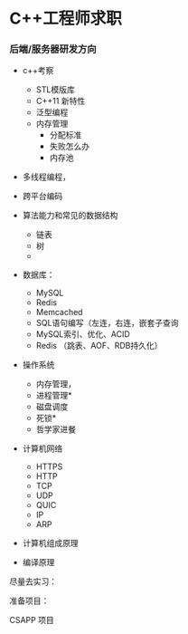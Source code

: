 # C++工程师求职



### 后端/服务器研发方向

* c++考察
  * STL模版库
  * C++11 新特性
  * 泛型编程
  * 内存管理
    * 分配标准
    * 失败怎么办
    * 内存池



* 多线程编程，

* 跨平台编码

* 算法能力和常见的数据结构
  * 链表
  * 树
  * 

* 数据库：
  * MySQL
  * Redis
  * Memcached
  * SQL语句编写（左连，右连，嵌套子查询
  * MySQL索引、优化、ACID
  * Redis （跳表、AOF、RDB持久化）

* 操作系统
  * 内存管理，
  * 进程管理*
  * 磁盘调度
  * 死锁*
  * 哲学家进餐

* 计算机网络
  * HTTPS
  * HTTP
  * TCP
  * UDP
  * QUIC
  * IP
  * ARP

* 计算机组成原理

* 编译原理



尽量去实习：

准备项目：

CSAPP 项目



